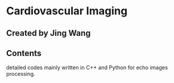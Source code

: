 # Cardiovascular Imaging

## Created by Jing Wang

## Contents
   detailed codes mainly written in C++ and Python for echo images processing.
